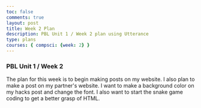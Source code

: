 ```yaml
---
toc: false
comments: true
layout: post
title: Week 2 Plan
description: PBL Unit 1 / Week 2 plan using Utterance
type: plans
courses: { compsci: {week: 2} }
---
```


### PBL Unit 1 / Week 2
The plan for this week is to begin making posts on my website. I also plan to make a post on my partner's website. I want to make a background color on my hacks post and change the font. I also want to start the snake game coding to get a better grasp of HTML.